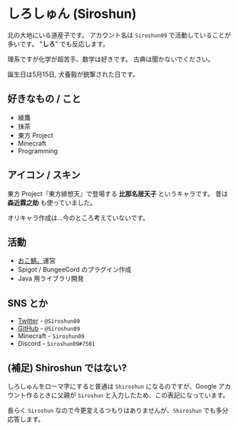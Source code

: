 # しろしゅん (Siroshun)

北の大地にいる道産子です。
アカウント名は `Siroshun09` で活動していることが多いです。
"**しろ**" でも反応します。

理系ですが化学が超苦手、数学は好きです。
古典は聞かないでください。

誕生日は5月15日, 犬養毅が銃撃された日です。

## 好きなもの / こと

- 綾鷹
- 抹茶
- 東方 Project
- Minecraft
- Programming

## アイコン / スキン

東方 Project『東方緋想天』で登場する **比那名居天子** というキャラです。
昔は **森近霖之助** も使っていました。

オリキャラ作成は...今のところ考えていないです。

## 活動

- [おこ鯖。](https://www.okocraft.net/wiki/)運営
- Spigot / BungeeCord のプラグイン作成
- Java 用ライブラリ開発

## SNS とか

- [Twitter](https://twitter.com/Siroshun09) - `@Siroshun09`
- [GitHub](https://github.com/Siroshun09) - `@Siroshun09`
- Minecraft - `Siroshun09`
- Discord - `Siroshun09#7501`

## (補足) Shiroshun ではない?

しろしゅんをローマ字にすると普通は `Shiroshun` になるのですが、Google アカウント作るときに父親が `Siroshun` と入力したため、この表記になっています。

長らく `Siroshun` なので今更変えるつもりはありませんが、`Shiroshun` でも多分応答します。

